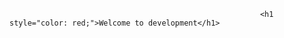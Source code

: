                                                             <h1 style="color: red;">Welcome to development</h1>
